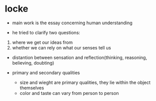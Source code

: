 # locke

- main work is the essay concerning human understanding

- he tried to clarify two questions:

1. where we get our ideas from
2. whether we can rely on what our senses tell us

- distantion between sensation and reflection(thinking, reasoning, believing, doubting)

- primary and secondary qualities
  - size and wieght are primary qualities, they lie within the object themselves
  - color and taste can vary from person to person
